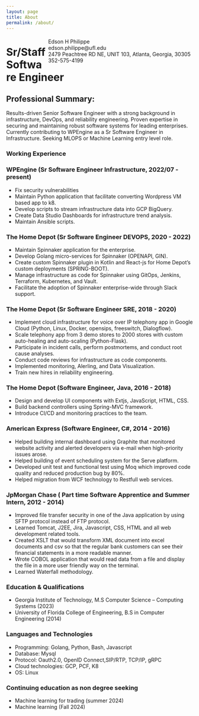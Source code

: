 ```yaml
---
layout: page
title: About
permalink: /about/
---
```


<span style="float:right;padding:6px"> 
Edson H Philippe<br>
  edson.philippe@ufl.edu <br> 2479 Peachtree RD NE, UNIT 103, Atlanta, Georgia, 30305 <br> 
  352-575-4199<br>
</span>

# Sr/Staff Software Engineer

## Professional Summary:
Results-driven Senior Software Engineer with a strong background in infrastructure, DevOps, and reliability engineering. Proven expertise in securing and maintaining robust software systems for leading enterprises. Currently contributing to WPEngine as a Sr Software Engineer in Infrastructure. Seeking MLOPS or Machine Learning entry level role.

### Working Experience

### WPEngine (Sr Software Engineer Infrastructure, 2022/07 - present)
- Fix security vulnerabilities
- Maintain Python application that facilitate converting Wordpress VM based app to k8.
- Develop scripts to stream infrastructure data into GCP BigQuery.
- Create Data Studio Dashboards for infrastructure trend analysis.
- Maintain Ansible scripts.

### The Home Depot (Sr Software Engineer DEVOPS, 2020 - 2022)
- Maintain Spinnaker application for the enterprise.
- Develop Golang micro-services for Spinnaker (OPENAPI, GIN).
- Create custom Spinnaker plugin in Kotlin and React-js for Home Depot’s custom deployments (SPRING-BOOT).
- Manage infrastructure as code for Spinnaker using GitOps, Jenkins, Terraform, Kubernetes, and Vault.
- Facilitate the adoption of Spinnaker enterprise-wide through Slack support.

### The Home Depot (Sr Software Engineer SRE, 2018 - 2020)
- Implement cloud infrastructure for voice over IP telephony app in Google Cloud (Python, Linux, Docker, opensips, freeswitch, Dialogflow).
- Scale telephony app from 3 demo stores to 2000 stores with custom auto-healing and auto-scaling (Python-Flask).
- Participate in incident calls, perform postmortems, and conduct root cause analyses.
- Conduct code reviews for infrastructure as code components.
- Implemented monitoring, Alerling, and Data Visualization.
- Train new hires in reliability engineering.

### The Home Depot (Software Engineer, Java, 2016 - 2018) 
- Design and develop UI components with Extjs, JavaScript, HTML, CSS.
- Build backend controllers using Spring-MVC framework.
- Introduce CI/CD and monitoring practices to the team.

### American Express (Software Engineer, C#, 2014 - 2016)
- Helped building internal dashboard using Graphite that monitored website activity and alerted developers via e-mail when high-priority issues arose.
- Helped building of event scheduling system for the Serve platform.
- Developed unit test and functional test using Moq which improved code quality and reduced production bug by 80%.
- Helped migration from WCF technology to Restfull web services.

### JpMorgan Chase ( Part time Software Apprentice and Summer Intern, 2012 - 2014)
- Improved file transfer security in one of the Java application by using SFTP protocol instead of FTP protocol.
- Learned Tomcat, J2EE, Jira, Javascript, CSS, HTML and all web development related tools.
- Created XSLT that would transform XML document into excel documents and csv so that the regular bank customers can see their financial statements in a more readable manner.
- Wrote COBOL application that would read data from a file and display the file in a more user friendly way on the terminal.
- Learned Waterfall methodology.

### Education & Qualifications
- Georgia Institute of Technology, M.S Computer Science – Computing Systems (2023)
- University of Florida College of Engineering, B.S in Computer Engineering (2014)

### Languages and Technologies
- Programming: Golang, Python, Bash, Javascript
- Database: Mysql
- Protocol: Oauth2.0, OpenID Connect,SIP/RTP, TCP/IP, gRPC
- Cloud technologies: GCP, PCF, K8
- OS: Linux

### Continuing education as non degree seeking  
- Machine learning for trading (summer 2024)
- Machine learning (Fall 2024)
